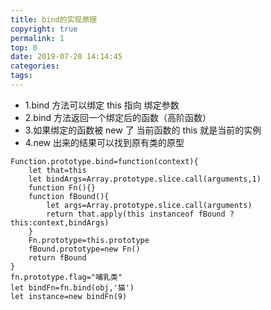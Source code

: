 ```yaml
---
title: bind的实现原理
copyright: true
permalink: 1
top: 0
date: 2019-07-20 14:14:45
categories:
tags:
---
```


- 1.bind 方法可以绑定 this 指向 绑定参数
- 2.bind 方法返回一个绑定后的函数（高阶函数）
- 3.如果绑定的函数被 new 了 当前函数的 this 就是当前的实例
- 4.new 出来的结果可以找到原有类的原型

```
Function.prototype.bind=function(context){
    let that=this
    let bindArgs=Array.prototype.slice.call(arguments,1)
    function Fn(){}
    function fBound(){
        let args=Array.prototype.slice.call(arguments)
        return that.apply(this instanceof fBound ? this:context,bindArgs)
    }
    Fn.prototype=this.prototype
    fBound.prototype=new Fn()
    return fBound
}
fn.prototype.flag="哺乳类"
let bindFn=fn.bind(obj,'猫')
let instance=new bindFn(9)
```
